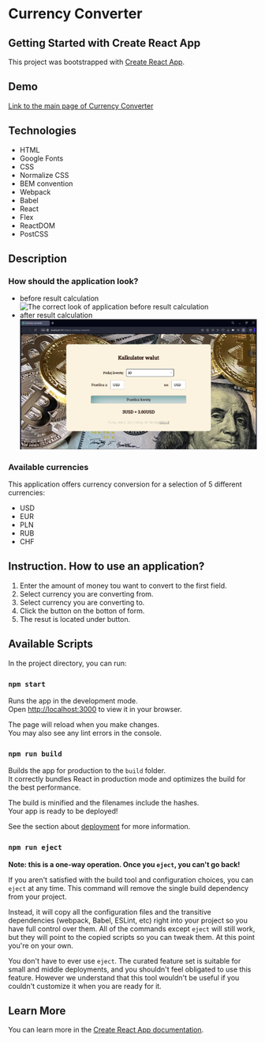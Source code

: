 # Currency Converter

## Getting Started with Create React App

This project was bootstrapped with [Create React App](https://github.com/facebook/create-react-app).

## Demo

[Link to the main page of Currency Converter](https://sofyahreksoftware.github.io/react_currency-converter/)

## Technologies
- HTML
- Google Fonts
- CSS
- Normalize CSS
- BEM convention
- Webpack
- Babel
- React
- Flex
- ReactDOM
- PostCSS

## Description

### How should the application look?

- before result calculation
![The correct look of application before result calculation](ssBeforeCalculation.png)
- after result calculation
![The correct look of application after result calculation](ssAfterCalculation.png)

### Available currencies
This application offers currency conversion for a selection of 5 different currencies:

- USD
- EUR
- PLN
- RUB
- CHF

## Instruction. How to use an application?
1. Enter the amount of money tou want to convert to the first field.
2. Select currency you are converting from.
3. Select currency you are converting to.
4. Click the button on the botton of form.
5. The resut is located under button.

## Available Scripts

In the project directory, you can run:

### `npm start`

Runs the app in the development mode.\
Open [http://localhost:3000](http://localhost:3000) to view it in your browser.

The page will reload when you make changes.\
You may also see any lint errors in the console.

### `npm run build`

Builds the app for production to the `build` folder.\
It correctly bundles React in production mode and optimizes the build for the best performance.

The build is minified and the filenames include the hashes.\
Your app is ready to be deployed!

See the section about [deployment](https://facebook.github.io/create-react-app/docs/deployment) for more information.

### `npm run eject`

**Note: this is a one-way operation. Once you `eject`, you can't go back!**

If you aren't satisfied with the build tool and configuration choices, you can `eject` at any time. This command will remove the single build dependency from your project.

Instead, it will copy all the configuration files and the transitive dependencies (webpack, Babel, ESLint, etc) right into your project so you have full control over them. All of the commands except `eject` will still work, but they will point to the copied scripts so you can tweak them. At this point you're on your own.

You don't have to ever use `eject`. The curated feature set is suitable for small and middle deployments, and you shouldn't feel obligated to use this feature. However we understand that this tool wouldn't be useful if you couldn't customize it when you are ready for it.

## Learn More

You can learn more in the [Create React App documentation](https://facebook.github.io/create-react-app/docs/getting-started).
